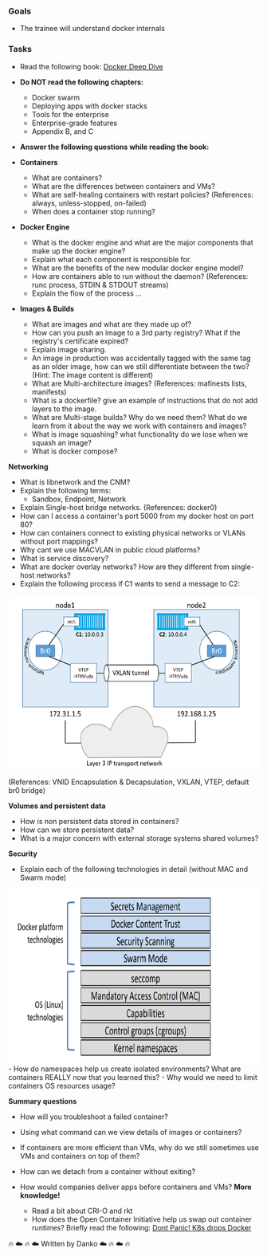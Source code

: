 ### Goals

- The trainee will understand docker internals

  

### Tasks

- Read the following book: [Docker Deep Dive](https://drive.google.com/drive/folders/1wuXO4WNv3jLHv3TMkZeNBpErAr7lTd4y)
- 
  **Do NOT read the following chapters:**
  - Docker swarm
  - Deploying apps with docker stacks
  - Tools for the enterprise
  - Enterprise-grade features
  - Appendix B, and C

- **Answer the following questions while reading the book:**
- **Containers**
   - What are containers?
    - What are the differences between containers and VMs?
    - What are self-healing containers with restart policies? (References: always, unless-stopped, on-failed)
    - When does a container stop running?
    
- **Docker Engine**
  - What is the docker engine and what are the major components that make up the docker engine?
  - Explain what each component is responsible for.
  - What are the benefits of the new modular docker engine model?
  - How are containers able to run without the daemon?                   (References: runc process, STDIN & STDOUT streams)
  - Explain the flow of the process ...

- **Images & Builds**
  - What are images and what are they made up of?
  - How can you push an image to a 3rd party registry? What if the registry's certificate expired? 
  - Explain image sharing.
  - An image in production was accidentally tagged with the same tag as an older image, how can we still differentiate between the two? (Hint: The image content is different)
  -  What are Multi-architecture images? (References: mafinests lists, manifests)
  - What is a dockerfile? give an example of instructions that do not add layers to the image. 
  - What are Multi-stage builds? Why do we need them? What do we learn from it about the way we work with containers and images?
  - What is image squashing? what functionality do we lose when we squash an image?
  - What is docker compose?

**Networking**
  - What is libnetwork and the CNM?
  - Explain the following terms:
    - Sandbox, Endpoint, Network
  - Explain Single-host bridge networks. (References: docker0)
  - How can I access a container's port 5000 from my docker host on port 80?
  - How can containers connect to existing physical networks or VLANs without port mappings?
  - Why cant we use MACVLAN in public cloud platforms?
  - What is service discovery?
  - What are docker overlay networks? How are they different from single-host networks?
  - Explain the following process if C1 wants to send a message to C2: 
  <img src="./image1.png"  width="550" height="350">


  (References: VNID Encapsulation & Decapsulation, VXLAN, VTEP, default br0 bridge)
 
 **Volumes and persistent data**
   - How is non persistent data stored in containers?
   - How can we store persistent data?
   - What is a major concern with external storage systems shared volumes?

**Security**
- Explain each of the following technologies in detail (without MAC and Swarm mode)
 <img src="./image2.png"  width="550" height="350">
- How do namespaces help us create isolated environments? What are containers REALLY now that you learned this?
- Why would we need to limit containers OS resources usage?


**Summary questions**
  - How will you troubleshoot a failed container?
  - Using what command can we view details of images or containers?
  - If containers are more efficient than VMs, why do we still sometimes use VMs and containers on top of them?
  - How can we detach from a container without exiting?
  - How would companies deliver apps before containers and VMs?
  **More knowledge!**
     
    - Read a bit about CRI-O and rkt
    - How does the Open Container Initiative help us swap out container runtimes? Briefly read the following: [Dont Panic! K8s drops Docker](https://kubernetes.io/blog/2020/12/02/dont-panic-kubernetes-and-docker/)




:fire: :cloud: :fire: :cloud:
Written by Danko 
:cloud: :fire: :cloud: :fire:
